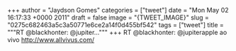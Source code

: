 
+++
author = "Jaydson Gomes"
categories = ["tweet"]
date = "Mon May 02 16:17:33 +0000 2011"
draft = false
image = "{TWEET_IMAGE}"
slug = "0275c682463a5c3a50771e6ce2a14f0d455bf542"
tags = ["tweet"]
title = """RT @blackhonter: @jupiter..."""
+++
RT @blackhonter: @jupiterapple ao vivo http://www.allvivus.com/
